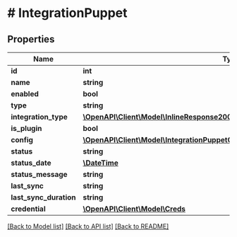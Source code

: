 # # IntegrationPuppet

## Properties

Name | Type | Description | Notes
------------ | ------------- | ------------- | -------------
**id** | **int** |  | [optional]
**name** | **string** |  | [optional]
**enabled** | **bool** |  | [optional]
**type** | **string** |  | [optional]
**integration_type** | [**\OpenAPI\Client\Model\InlineResponse20079LoadBalancerMonitorLoadBalancerType**](InlineResponse20079LoadBalancerMonitorLoadBalancerType.md) |  | [optional]
**is_plugin** | **bool** |  | [optional]
**config** | [**\OpenAPI\Client\Model\IntegrationPuppetConfig**](IntegrationPuppetConfig.md) |  | [optional]
**status** | **string** |  | [optional]
**status_date** | [**\DateTime**](\DateTime.md) |  | [optional]
**status_message** | **string** |  | [optional]
**last_sync** | **string** |  | [optional]
**last_sync_duration** | **string** |  | [optional]
**credential** | [**\OpenAPI\Client\Model\Creds**](Creds.md) |  | [optional]

[[Back to Model list]](../../README.md#models) [[Back to API list]](../../README.md#endpoints) [[Back to README]](../../README.md)
